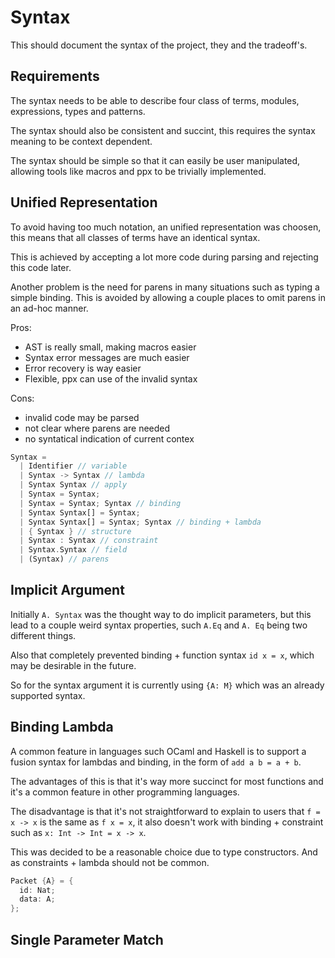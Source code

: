 # Syntax

This should document the syntax of the project, they and the tradeoff's.

## Requirements

<!-- TODO: technically modules and types are fused  -->

The syntax needs to be able to describe four class of terms, modules, expressions, types and patterns.

The syntax should also be consistent and succint, this requires the syntax meaning to be context dependent.

The syntax should be simple so that it can easily be user manipulated, allowing tools like macros and ppx to be trivially implemented.

## Unified Representation

To avoid having too much notation, an unified representation was choosen, this means that all classes of terms have an identical syntax.

This is achieved by accepting a lot more code during parsing and rejecting this code later.

Another problem is the need for parens in many situations such as typing a simple binding. This is avoided by allowing a couple places to omit parens in an ad-hoc manner.

Pros:

- AST is really small, making macros easier
- Syntax error messages are much easier
- Error recovery is way easier
- Flexible, ppx can use of the invalid syntax

Cons:

- invalid code may be parsed
- not clear where parens are needed
- no syntatical indication of current contex

```rust
Syntax =
  | Identifier // variable
  | Syntax -> Syntax // lambda
  | Syntax Syntax // apply
  | Syntax = Syntax;
  | Syntax = Syntax; Syntax // binding
  | Syntax Syntax[] = Syntax;
  | Syntax Syntax[] = Syntax; Syntax // binding + lambda
  | { Syntax } // structure
  | Syntax : Syntax // constraint
  | Syntax.Syntax // field
  | (Syntax) // parens
```

## Implicit Argument

Initially `A. Syntax` was the thought way to do implicit parameters, but this lead to a couple weird syntax properties, such `A.Eq` and `A. Eq` being two different things.

Also that completely prevented binding + function syntax `id x = x`, which may be desirable in the future.

So for the syntax argument it is currently using `{A: M}` which was an already supported syntax.

## Binding Lambda

A common feature in languages such OCaml and Haskell is to support a fusion syntax for lambdas and binding, in the form of `add a b = a + b`.

The advantages of this is that it's way more succinct for most functions and it's a common feature in other programming languages.

The disadvantage is that it's not straightforward to explain to users that `f = x -> x` is the same as `f x = x`, it also doesn't work with binding + constraint such as `x: Int -> Int = x -> x`.

This was decided to be a reasonable choice due to type constructors. And as constraints + lambda should not be common.

```rust
Packet {A} = {
  id: Nat;
  data: A;
};
```

## Single Parameter Match

<!-- TODO: TLDR f = | x -> y -->
